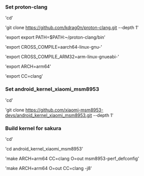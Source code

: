 ### Set proton-clang

'cd'

'git clone https://github.com/kdrag0n/proton-clang.git --depth 1'

'export export PATH=$PATH:~/proton-clang/bin'

'export CROSS_COMPILE=aarch64-linux-gnu-'

'export CROSS_COMPILE_ARM32=arm-linux-gnueabi-'

'export ARCH=arm64'

'export CC=clang'

### Set android_kernel_xiaomi_msm8953

'cd'

'git clone https://github.com/xiaomi-msm8953-devs/android_kernel_xiaomi_msm8953.git --depth 1'

### Build kernel for sakura

'cd'

'cd android_kernel_xiaomi_msm8953'

'make ARCH=arm64 CC=clang O=out msm8953-perf_defconfig'

'make ARCH=arm64 O=out CC=clang -j8'
